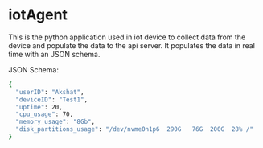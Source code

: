# iotAgent
This is the python application used in iot device to collect data from the device and populate the data to the api server.
It populates the data in real time with an JSON schema.

JSON Schema:

```sh
{
  "userID": "Akshat",
  "deviceID": "Test1",
  "uptime": 20,
  "cpu_usage": 70,
  "memory_usage": "8Gb",
  "disk_partitions_usage": "/dev/nvme0n1p6  290G   76G  200G  28% /"
}
```

